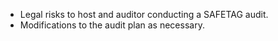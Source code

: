   * Legal risks to host and auditor conducting a SAFETAG audit.
  * Modifications to the audit plan as necessary.
